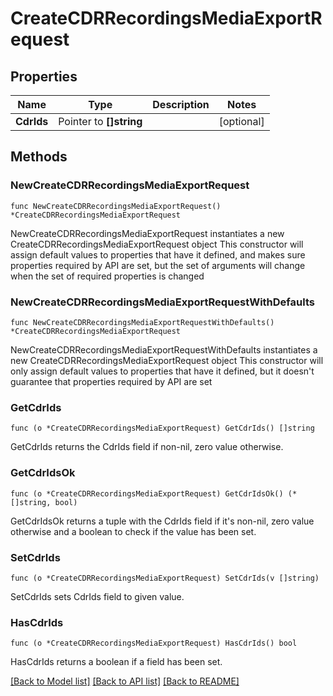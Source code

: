 # CreateCDRRecordingsMediaExportRequest

## Properties

Name | Type | Description | Notes
------------ | ------------- | ------------- | -------------
**CdrIds** | Pointer to **[]string** |  | [optional]

## Methods

### NewCreateCDRRecordingsMediaExportRequest

`func NewCreateCDRRecordingsMediaExportRequest() *CreateCDRRecordingsMediaExportRequest`

NewCreateCDRRecordingsMediaExportRequest instantiates a new CreateCDRRecordingsMediaExportRequest object
This constructor will assign default values to properties that have it defined,
and makes sure properties required by API are set, but the set of arguments
will change when the set of required properties is changed

### NewCreateCDRRecordingsMediaExportRequestWithDefaults

`func NewCreateCDRRecordingsMediaExportRequestWithDefaults() *CreateCDRRecordingsMediaExportRequest`

NewCreateCDRRecordingsMediaExportRequestWithDefaults instantiates a new CreateCDRRecordingsMediaExportRequest object
This constructor will only assign default values to properties that have it defined,
but it doesn't guarantee that properties required by API are set

### GetCdrIds

`func (o *CreateCDRRecordingsMediaExportRequest) GetCdrIds() []string`

GetCdrIds returns the CdrIds field if non-nil, zero value otherwise.

### GetCdrIdsOk

`func (o *CreateCDRRecordingsMediaExportRequest) GetCdrIdsOk() (*[]string, bool)`

GetCdrIdsOk returns a tuple with the CdrIds field if it's non-nil, zero value otherwise
and a boolean to check if the value has been set.

### SetCdrIds

`func (o *CreateCDRRecordingsMediaExportRequest) SetCdrIds(v []string)`

SetCdrIds sets CdrIds field to given value.

### HasCdrIds

`func (o *CreateCDRRecordingsMediaExportRequest) HasCdrIds() bool`

HasCdrIds returns a boolean if a field has been set.

[[Back to Model list]](../README.md#documentation-for-models) [[Back to API list]](../README.md#documentation-for-api-endpoints) [[Back to README]](../README.md)

